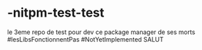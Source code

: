 # -nitpm-test-test
le 3eme repo de test pour dev ce package manager de ses morts #lesLibsFonctionnentPas #NotYetImplemented
SALUT 
